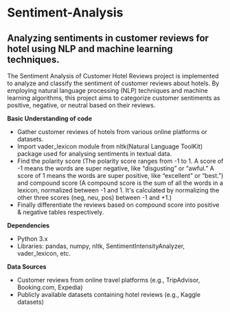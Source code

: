 # Sentiment-Analysis
## Analyzing sentiments in customer reviews for hotel using NLP and machine learning techniques.
The Sentiment Analysis of Customer Hotel Reviews project is implemented to analyze and classify the sentiment of customer reviews about hotels. By employing natural language processing (NLP) techniques and machine learning algorithms, this project aims to categorize customer sentiments as positive, negative, or neutral based on their reviews.

**Basic Understanding of code**
* Gather customer reviews of hotels from various online platforms or datasets.
* Import vader_lexicon module from nltk(Natural Language ToolKit) package used for analysing sentiments in textual data.
* Find the polarity score (The polarity score ranges from -1 to 1. A score of -1 means the words are super negative, like “disgusting” or “awful.” A score of 1 means the words are super positive, like “excellent” or “best.”) and compound score (A compound score is the sum of all the words in a lexicon, normalized between -1 and 1. It's calculated by normalizing the other three scores (neg, neu, pos) between -1 and +1.)
* Finally differentiate the reviews based on compound score into positive & negative tables respectively.

**Dependencies**
* Python 3.x
* Libraries: pandas, numpy, nltk, SentimentIntensityAnalyzer, vader_lexicon, etc.

**Data Sources**
* Customer reviews from online travel platforms (e.g., TripAdvisor, Booking.com, Expedia)
* Publicly available datasets containing hotel reviews (e.g., Kaggle datasets)
